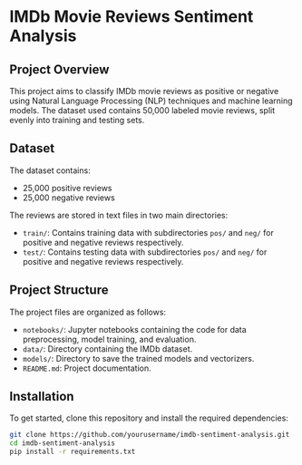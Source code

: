 # IMDb Movie Reviews Sentiment Analysis

## Project Overview

This project aims to classify IMDb movie reviews as positive or negative using Natural Language Processing (NLP) techniques and machine learning models. The dataset used contains 50,000 labeled movie reviews, split evenly into training and testing sets.

## Dataset

The dataset contains:
- 25,000 positive reviews
- 25,000 negative reviews

The reviews are stored in text files in two main directories:
- `train/`: Contains training data with subdirectories `pos/` and `neg/` for positive and negative reviews respectively.
- `test/`: Contains testing data with subdirectories `pos/` and `neg/` for positive and negative reviews respectively.

## Project Structure

The project files are organized as follows:
- `notebooks/`: Jupyter notebooks containing the code for data preprocessing, model training, and evaluation.
- `data/`: Directory containing the IMDb dataset.
- `models/`: Directory to save the trained models and vectorizers.
- `README.md`: Project documentation.

## Installation

To get started, clone this repository and install the required dependencies:

```bash
git clone https://github.com/yourusername/imdb-sentiment-analysis.git
cd imdb-sentiment-analysis
pip install -r requirements.txt
